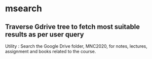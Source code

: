 # msearch
Traverse Gdrive tree to fetch most suitable results as per user query
---
Utility : Search the Google Drive folder, MNC2020, for notes, lectures, assignment and books related to the course.
